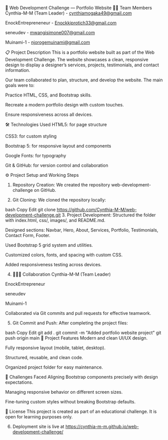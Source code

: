🚀 Web Development Challenge — Portfolio Website
👩‍💻 Team Members
Cynthia-M-M (Team Leader) - cynthiamogaka49@gmail.com

EnockEntrepreneneur - Enockkiprotich33@gmail.com

seneudev - mwangisimone007@gmail.com

Muinami-1 - njorogemuinami@gmail.com

📋 Project Description
This is a portfolio website built as part of the Web Development Challenge. The website showcases a clean, responsive design to display a designer’s services, projects, testimonials, and contact information.

Our team collaborated to plan, structure, and develop the website. The main goals were to:

Practice HTML, CSS, and Bootstrap skills.

Recreate a modern portfolio design with custom touches.

Ensure responsiveness across all devices.

🛠️ Technologies Used
HTML5: for page structure

CSS3: for custom styling

Bootstrap 5: for responsive layout and components

Google Fonts: for typography

Git & GitHub: for version control and collaboration

⚙️ Project Setup and Working Steps
1. Repository Creation:
We created the repository web-development-challenge on GitHub.

2. Git Cloning:
We cloned the repository locally:

bash
Copy
Edit
git clone https://github.com/Cynthia-M-M/web-development-challenge.git
3. Project Development:
Structured the folder with index.html, css/, images/, and README.md.

Designed sections: Navbar, Hero, About, Services, Portfolio, Testimonials, Contact Form, Footer.

Used Bootstrap 5 grid system and utilities.

Customized colors, fonts, and spacing with custom CSS.

Added responsiveness testing across devices.

4. 🧑‍🤝‍🧑 Collaboration
Cynthia-M-M (Team Leader)

EnockEntrepreneur

seneudev

Muinami-1

Collaborated via Git commits and pull requests for effective teamwork.

5. Git Commit and Push:
After completing the project files:

bash
Copy
Edit
git add .
git commit -m "Added portfolio website project"
git push origin main
🎨 Project Features
Modern and clean UI/UX design.

Fully responsive layout (mobile, tablet, desktop).

Structured, reusable, and clean code.

Organized project folder for easy maintenance.

🌟 Challenges Faced
Aligning Bootstrap components precisely with design expectations.

Managing responsive behavior on different screen sizes.

Fine-tuning custom styles without breaking Bootstrap defaults.

📄 License
This project is created as part of an educational challenge.
It is open for learning purposes only.

6. Deployment
site is live at https://cynthia-m-m.github.io/web-development-challenge/
